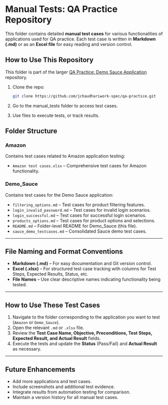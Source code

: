 # Manual Tests: QA Practice Repository

This folder contains detailed **manual test cases** for various functionalities of applications used for QA practice. Each test case is written in **Markdown (.md)** or as an **Excel file** for easy reading and version control.

## How to Use This Repository
This folder is part of the larger [QA Practice: Demo Sauce Application](https://github.com/jchaudhariwork-spec/qa-practice) repository.

1. Clone the repo:
   ```bash
   git clone https://github.com/jchaudhariwork-spec/qa-practice.git
   ```
2. Go to the manual_tests folder to access test cases.

3. Use files to execute tests, or track results.

## **Folder Structure**

### Amazon
Contains test cases related to Amazon application testing:

- `Amazon test cases.xlsx` – Comprehensive test cases for Amazon functionality.

### Demo_Sauce
Contains test cases for the Demo Sauce application:

- `filtering_options.md` – Test cases for product filtering features.  
- `login_invalid_password.md` – Test cases for invalid login scenarios.  
- `login_successful.md` – Test cases for successful login scenarios.  
- `products_options.md` – Test cases for product options and selections.  
- `README.md` – Folder-level README for Demo_Sauce (this file).  
- `sauce_demo_testcases.md` – Consolidated Sauce demo test cases.

---

## **File Naming and Format Conventions**

- **Markdown (.md)** – For easy documentation and Git version control.  
- **Excel (.xlsx)** – For structured test case tracking with columns for Test Steps, Expected Results, Status, etc.  
- **File Names** – Use clear descriptive names indicating functionality being tested.

---

## **How to Use These Test Cases**

1. Navigate to the folder corresponding to the application you want to test (`Amazon` or `Demo_Sauce`).  
2. Open the relevant `.md` or `.xlsx` file.  
3. Review the **Test Case Name, Objective, Preconditions, Test Steps, Expected Result, and Actual Result** fields.  
4. Execute the tests and update the **Status** (Pass/Fail) and **Actual Result** as necessary.

---

## **Future Enhancements**

- Add more applications and test cases.  
- Include screenshots and additional test evidence.  
- Integrate results from automation testing for comparison.  
- Maintain a version history for all manual test cases.
